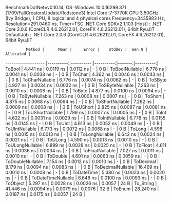 
BenchmarkDotNet=v0.10.14, OS=Windows 10.0.16299.371 (1709/FallCreatorsUpdate/Redstone3)
Intel Core i7-3770K CPU 3.50GHz (Ivy Bridge), 1 CPU, 8 logical and 4 physical cores
Frequency=3435883 Hz, Resolution=291.0460 ns, Timer=TSC
.NET Core SDK=2.1.103
  [Host]     : .NET Core 2.0.6 (CoreCLR 4.6.26212.01, CoreFX 4.6.26212.01), 64bit RyuJIT
  DefaultJob : .NET Core 2.0.6 (CoreCLR 4.6.26212.01, CoreFX 4.6.26212.01), 64bit RyuJIT


             Method |      Mean |     Error |    StdDev |  Gen 0 | Allocated |
------------------- |----------:|----------:|----------:|-------:|----------:|
             ToBool |  4.441 ns | 0.0119 ns | 0.0112 ns |      - |       0 B |
     ToBoolNullable |  6.778 ns | 0.0041 ns | 0.0038 ns |      - |       0 B |
             ToChar |  4.362 ns | 0.0046 ns | 0.0043 ns |      - |       0 B |
     ToCharNullable |  6.776 ns | 0.0074 ns | 0.0062 ns |      - |       0 B |
            ToSByte |  4.927 ns | 0.0034 ns | 0.0032 ns |      - |       0 B |
    ToSByteNullable |  7.263 ns | 0.0010 ns | 0.0008 ns |      - |       0 B |
             ToByte |  4.877 ns | 0.0100 ns | 0.0094 ns |      - |       0 B |
     ToByteNullable |  7.263 ns | 0.0008 ns | 0.0007 ns |      - |       0 B |
            ToShort |  4.875 ns | 0.0068 ns | 0.0064 ns |      - |       0 B |
    ToShortNullable |  7.262 ns | 0.0009 ns | 0.0008 ns |      - |       0 B |
           ToUShort |  2.825 ns | 0.0087 ns | 0.0081 ns |      - |       0 B |
   ToUShortNullable |  1.789 ns | 0.0007 ns | 0.0005 ns |      - |       0 B |
              ToInt |  4.622 ns | 0.0031 ns | 0.0029 ns |      - |       0 B |
      ToIntNullable |  6.778 ns | 0.0155 ns | 0.0145 ns |      - |       0 B |
             ToUInt |  4.613 ns | 0.0052 ns | 0.0049 ns |      - |       0 B |
     ToUIntNullable |  6.773 ns | 0.0072 ns | 0.0068 ns |      - |       0 B |
             ToLong |  4.598 ns | 0.0015 ns | 0.0013 ns |      - |       0 B |
     ToLongNullable |  6.642 ns | 0.0024 ns | 0.0021 ns |      - |       0 B |
            ToULong |  4.590 ns | 0.0013 ns | 0.0010 ns |      - |       0 B |
    ToULongNullable |  6.899 ns | 0.0028 ns | 0.0025 ns |      - |       0 B |
            ToFloat |  4.611 ns | 0.0036 ns | 0.0034 ns |      - |       0 B |
    ToFloatNullable |  7.027 ns | 0.0011 ns | 0.0010 ns |      - |       0 B |
           ToDouble |  4.601 ns | 0.0063 ns | 0.0059 ns |      - |       0 B |
   ToDoubleNullable |  7.154 ns | 0.0012 ns | 0.0010 ns |      - |       0 B |
          ToDecimal |  8.179 ns | 0.0094 ns | 0.0083 ns |      - |       0 B |
  ToDecimalNullable | 16.469 ns | 0.0010 ns | 0.0008 ns |      - |       0 B |
         ToDateTime |  5.380 ns | 0.0023 ns | 0.0020 ns |      - |       0 B |
 ToDateTimeNullable |  6.648 ns | 0.0100 ns | 0.0093 ns |      - |       0 B |
           ToObject |  5.297 ns | 0.0028 ns | 0.0026 ns | 0.0057 |      24 B |
          To_String | 41.446 ns | 0.0094 ns | 0.0079 ns | 0.0076 |      32 B |
             ToEnum | 28.240 ns | 0.0187 ns | 0.0175 ns | 0.0057 |      24 B |
